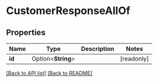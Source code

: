 # CustomerResponseAllOf

## Properties

Name | Type | Description | Notes
------------ | ------------- | ------------- | -------------
**id** | Option<**String**> |  | [readonly]

[[Back to API list]](../README.md#documentation-for-api-endpoints) [[Back to README]](../README.md)



